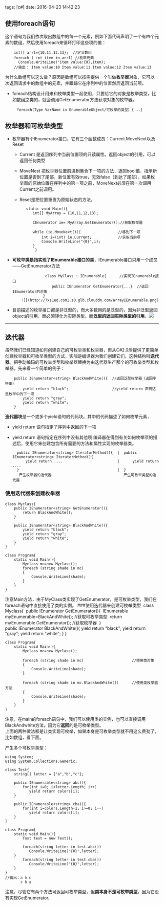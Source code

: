 
 tags: [c#] date: 2016-04-23 14:42:23



## 使用foreach语句

这个语句为我们依次取出数组中的每一个元素，例如下面代码声明了一个有四个元素的数组，然后使用foreach来循环打印这些项的值：

        int[] arr1={10.11.12.13};  //定义数组
        foreach ( int item in arr1) //枚举元素
          Console.WriteLine("item value:{0},item);
        //输出： Item value:10 Item value:11 Item value:12 Item value:13
为什么数组可以这么做？原因是数组可以按需提供一个叫做**枚举器**对象，它可以一次返回请求中的数组中的元素，并跟踪它在序列中的位置然后返回当前项。

* foreach结构设计用来和枚举类型一起使用，只要给它的对象是枚举类型，比如数组之类的，就会调用GetEnumerator方法获取对象的枚举器。

        foreach(Type VarName in EnumerableObject/可枚举的类型）{...}

<!-- more -->

## 枚举器和可枚举类型
*   枚举器有个IEnumerator接口，它有三个函数成员：Current.MoveNext以及Reset
    * Current 是返回序列中当前位置项的只读属性。返回object的引用，可以返回任何类型
    * MoveNest 把枚举器位置前进到集合下一项的方法，返回bool值，指示新位置是否到了尾部，新位置有效true，无效false（到达了尾部），如果枚举器的原始位置在序列中的第一项之前，MoveNext必须在第一次调用Current之前调用。
    * Reset是把位置重置为原始状态的方法。

             static void Main(){
                int[] MyArray = {10,11,12,13};
                
                IEnumerator ie= MyArray.GetEnumerator();//获取枚举器
                
                while (ie.MoveNext()){                 //移到下一项
                    int i=(int) ie.Current;            //获取当前项
                    Console.WriteLine("{0}",i); 
                }
                 }
*   **可枚举类是指实现了IEnumerable接口的类**，IEnumerable接口只用一个成员——GetEnumerator方法

                       class MyClass : IEnumerable{      //实现IEnumerable接口
                          public IEnumerator GetEnumerator{...}  //返回IEnumerator的对象
                      }           
            ![](http://7xs1eq.com1.z0.glb.clouddn.com/arrayIEnumerable.png)
*   目前描述的枚举接口都是非泛型的，而大多数用的是泛型的，因为非泛型返回object的引用，而必须转化为实际类型。而**泛型的返回实际类型的引用**。
    ​        ![](http://7xs1eq.com1.z0.glb.clouddn.com/IEnumeratorAndIEnumerable.jpg)

---

## 迭代器
虽然我们已经知道如何创建自己的可枚举类和枚举器，但从C#2.0后提供了更简单创建枚举器和可枚举类型的方式，实际是编译器为我们创建它们，这种结构叫**迭代器**。把手动编码的可枚举类型和枚举器替换为由迭代器生产那个的可枚举类型和枚举器。先来看一个简单的例子：

        public IEnumerator<string> BlackAndWhite(){  //返回泛型枚举器（返回字符串）
            yield return "black";                    //yield return 声明这是枚举中的下一项
            yield return "gray";
            yield return "white";
        }
**迭代器块**是一个或多个yield语句的代码块。其中的代码描述了如何枚举元素，

* yield return 语句指定了序列中返回的下一项
* yield return 语句指定在序列中没有其他项
  编译器在得到有关如何枚举项的描述后，使用它来创建包含所有需要的方法和属性实现的枚举器类。

        public IEnumerator<string> IteratorMethod(){  |  public IEnumerator<string> IteratorMethod(){ 
            yield return ....                         |      yield return .... 
        }                                             |  } 
         产生枚举器的迭代器                                 产生可枚举类型的迭代器     
### 使用迭代器来创建枚举器
    class Myclass{
        public IEnumerator<string> GetEnumerator(){
            return BlackAndWhite();
        }
        
        public IEnumerator<string> BlackAndWhite(){
            yield return "black";
            yield return "gray";
            yield return "white";
        }
    }
    
    class Program{
        static void Main(){
            Myclass mc=new Myclass();
            foreach (string shade in mc)
            {
                Console.WriteLine(shade);
            }
        }
    }
注意Main方法，由于MyClass类实现了GetEnumerator，是可枚举类型，我们在foreach语句中直接使用了类的实例。
###使用迭代器来创建可枚举类型
​    class Myclass{
​        public IEnumerator<string> GetEnumerator(){
​            IEnumerable<string> myEnumerable=BlackAndWhite(); //获取可枚举类型
​            return myEnumerable.GetEnumerator();              //获取枚举器
​        }
​        
        public IEnumerator<string> BlackAndWhite(){
            yield return "black";
            yield return "gray";
            yield return "white";
        }
    }
    
    class Program{
        static void Main(){
            Myclass mc=new Myclass();
            
            foreach (string shade in mc)                      //使用类对象
            {
                Console.WriteLine(shade);
            }
            
            foreach (string shade in mc.BlackAndWhite())      //使用类枚举器方法
            {
                Console.WriteLine(shade);
            }
        }
    }
 注意，在main的foreach语句中，我们可以使用类的实例，也可以直接调用BlackAndwhite方法，因为它**返回**的是可枚举类型。        
 上面的两种做法都是让类实现可枚举，如果本身是可枚举类型就不用这么费劲了，比如数组，看下面。

 产生多个可枚举类型：

    using System;
    using System.Collections.Generic;
    
    class Test{
        string[] letter = {"a","b","c"};
        
        public IEnumerable<string> abc(){
            for(int i=0; i<letter.Length; i++)
               yield return colors[i];
        }
        
        public IEnumerable<string> cba(){
            for(int i=colors.Length-1; i>=0; i--)
               yield return colors[i];
        }
    }
    
    class Program{
        static void Main(){
            Test test = new Test();
            
            foreach(string letter in test.abc()) 
               Console.WriteLine("{0}",letter);
        }
            foreach(string letter in test.cba()) 
               Console.WriteLine("{0}",letter);
        }
    }
    //输出：a b c 
           c b a    
 注意，尽管它有两个方法可返回可枚举类型，但**类本身不是可枚举类型**，因为它没有实现GetEnumerator.            
​         
​         
​         